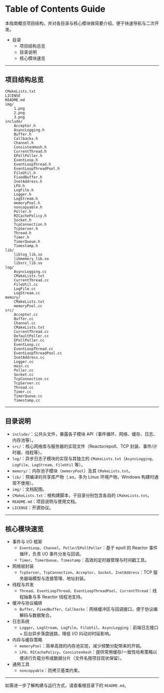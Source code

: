 # Table of Contents Guide

本指南概览项目结构，并对各目录与核心模块做简要介绍，便于快速导航与二次开发。

- 目录
  - 项目结构总览
  - 目录说明
  - 核心模块速览

---

## 项目结构总览

```text
CMakeLists.txt
LICENSE
README.md
img/
	1.png
	2.png
	3.png
include/
	Acceptor.h
	AsyncLogging.h
	Buffer.h
	Callbacks.h
	Channel.h
	ConsistenHash.h
	CurrentThread.h
	EPollPoller.h
	EventLoop.h
	EventLoopThread.h
	EventLoopThreadPool.h
	FileUtil.h
	FixedBuffer.h
	InetAddress.h
	LFU.h
	LogFile.h
	Logger.h
	LogStream.h
	memoryPool.h
	noncopyable.h
	Poller.h
	RICachePolicy.h
	Socket.h
	TcpConnection.h
	TcpServer.h
	Thread.h
	Timer.h
	TimerQueue.h
	Timestamp.h
lib/
	liblog_lib.so
	libmemory_lib.so
	libsrc_lib.so
log/
	AsyncLogging.cc
	CMakeLists.txt
	CurrentThread.cc
	FileUtil.cc
	LogFile.cc
	LogStream.cc
memory/
	CMakeLists.txt
	memoryPool.cc
src/
	Acceptor.cc
	Buffer.cc
	Channel.cc
	CMakeLists.txt
	CurrentThread.cc
	DefaultPoller.cc
	EPollPoller.cc
	EventLoop.cc
	EventLoopThread.cc
	EventLoopThreadPool.cc
	InetAddress.cc
	Logger.cc
	main.cc
	Poller.cc
	Socket.cc
	TcpConnection.cc
	TcpServer.cc
	Thread.cc
	Timer.cc
	TimerQueue.cc
	Timestamp.cc
```

---

## 目录说明

- `include/`：公共头文件，暴露各子模块 API（事件循环、网络、缓存、日志、内存池等）。
- `src/`：核心网络库与服务器的实现文件（Reactor/epoll、TCP 封装、事件/计时器、线程等）。
- `log/`：异步日志子模块的实现与其独立的 `CMakeLists.txt`（`AsyncLogging`、`LogFile`、`LogStream`、`FileUtil` 等）。
- `memory/`：内存池子模块（`memoryPool`）及其 `CMakeLists.txt`。
- `lib/`：预编译的共享库产物（.so，多为 Linux 环境产物，Windows 构建时通常不使用）。
- `img/`：文档配图。
- `CMakeLists.txt`：根构建脚本，子目录分别包含各自的 `CMakeLists.txt`。
- `README.md`：项目说明与使用文档。
- `LICENSE`：开源协议。

---

## 核心模块速览

- 事件与 I/O 框架
  - `EventLoop`、`Channel`、`Poller`/`EPollPoller`：基于 epoll 的 Reactor 事件循环，负责 I/O 事件分发与回调。
  - `Timer`、`TimerQueue`、`Timestamp`：高效的定时器管理与时间戳工具。
- 网络层封装
  - `TcpServer`、`TcpConnection`、`Acceptor`、`Socket`、`InetAddress`：TCP 服务器端模型与连接管理、地址封装。
- 线程与并发
  - `Thread`、`EventLoopThread`、`EventLoopThreadPool`、`CurrentThread`：线程抽象与多 Reactor 线程池支持。
- 缓冲与协议编排
  - `Buffer`、`FixedBuffer`、`Callbacks`：网络缓冲区与回调接口，便于协议编解码与数据聚合。
- 日志系统
  - `Logger`、`LogStream`、`LogFile`、`FileUtil`、`AsyncLogging`：前端日志接口 + 后台异步落盘链路，降低 I/O 抖动对时延影响。
- 内存与缓存策略
  - `memoryPool`：简单高效的内存池实现，减少频繁分配带来的开销。
  - `LFU`、`RICachePolicy`、`ConsistenHash`：提供常用缓存/一致性哈希策略以便进行负载分布或数据分片（文件名按项目现状保留）。
- 通用工具
  - `noncopyable`：防拷贝基类约束。

---

如需进一步了解构建与运行方式，请查看根目录下的 `README.md`。
